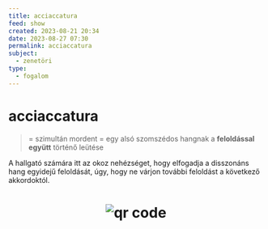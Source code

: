 ```yaml
---
title: acciaccatura
feed: show
created: 2023-08-21 20:34
date: 2023-08-27 07:30
permalink: acciaccatura
subject:
  - zenetöri
type:
  - fogalom
---
```

# acciaccatura

> = szimultán mordent
> = egy alsó szomszédos hangnak a **feloldással együtt** történő leütése

A hallgató számára itt az okoz nehézséget, hogy elfogadja a disszonáns hang egyidejű feloldását, úgy, hogy ne várjon további feloldást a következő akkordoktól.



# <p style="text-align: center;"><img src="https://chart.googleapis.com/chart?cht=qr&chl=https://notes.andrasdenes.com/acciaccatura&chs=180x180&choe=UTF-8&chld=L|2" alt="qr code"></p>

